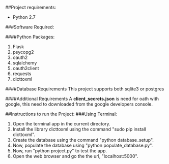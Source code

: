 ##Project requirements:
* Python 2.7

###Software Required:

####Python Packages:
1. Flask
2. psycopg2
3. oauth2
4. sqlalchemy
5. oauth2client
6. requests
7. dicttoxml

####Database Requirements
This project supports both sqlite3 or postgres

####Additional Requirements
A **client_secrets.json** is need for oath with google, this need to downloaded from the google developers console. 

##Instructions to run the Project:
###Using Terminal:	
1. Open the terminal app in the current directory.
2. Install the library dicttoxml using the command "sudo pip install dicttoxml".
3. Create the database using the command "python database_setup".
4. Now, populate the database using "python populate_database.py".
5. Now, run "python project.py" to test the app.
6. Open the web browser and go the the url, "localhost:5000".
